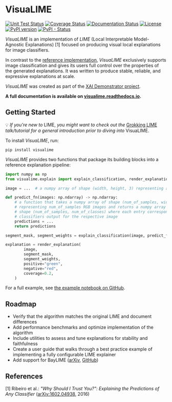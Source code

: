 # VisuaLIME

<!-- EXCLUDE -->
[![Unit Test Status](https://github.com/XAI-Demonstrator/visualime/workflows/Unit%20Test/badge.svg?branch=main)](https://github.com/XAI-Demonstrator/visualime/actions/workflows/unit-test.yml)
[![Coverage Status](https://coveralls.io/repos/github/XAI-Demonstrator/visualime/badge.svg?branch=main)](https://coveralls.io/github/XAI-Demonstrator/visualime?branch=main)
[![Documentation Status](https://readthedocs.org/projects/visualime/badge/?version=latest)](https://visualime.readthedocs.io/en/latest/?badge=latest)
[![License](https://img.shields.io/badge/License-Apache%202.0-blue.svg)](https://opensource.org/licenses/Apache-2.0)
[![PyPI version](https://img.shields.io/pypi/v/visualime)](https://pypi.org/project/visualime/)
[![PyPI - Status](https://img.shields.io/pypi/status/visualime)](https://pypi.org/project/visualime/)
<!-- /EXCLUDE -->

_VisuaLIME_ is an implementation of _LIME_ (Local Interpretable Model-Agnostic Explanations) [1]
focused on producing visual local explanations for image classifiers.

In contrast to the [reference implementation](https://github.com/marcotcr/lime), _VisuaLIME_
exclusively supports image classification and gives its users full control over the
properties of the generated explanations.
It was written to produce stable, reliable, and expressive explanations at scale.

_VisuaLIME_ was created as part of the
[XAI Demonstrator project](https://github.com/XAI-Demonstrator/xai-demonstrator).

**A full documentation is available on [visualime.readthedocs.io](https://visualime.readthedocs.io/).**

## Getting Started

💡 _If you're new to_ LIME, _you might want to check out the_
[Grokking LIME](https://github.com/ionicsolutions/grokking-lime)
_talk/tutorial for a general introduction prior to diving into_ VisuaLIME.

To install _VisuaLIME_, run:

```shell
pip install visualime
```

_VisuaLIME_ provides two functions that package its building blocks into a reference explanation
pipeline:

```python
import numpy as np
from visualime.explain import explain_classification, render_explanation

image = ...  # a numpy array of shape (width, height, 3) representing an RGB image

def predict_fn(images: np.ndarray) -> np.ndarray:
    # a function that takes a numpy array of shape (num_of_samples, width, height, 3)
    # representing num_of_samples RGB images and returns a numpy array of
    # shape (num_of_samples, num_of_classes) where each entry corresponds to the
    # classifiers output for the respective image
    predictions = ...
    return predictions

segment_mask, segment_weights = explain_classification(image, predict_fn)

explanation = render_explanation(
        image,
        segment_mask,
        segment_weights,
        positive="green",
        negative="red",
        coverage=0.2,
    )
```

For a full example, see
[the example notebook on GitHub](https://github.com/xai-demonstrator/visualime/blob/main/example.ipynb).

<!-- EXCLUDE -->
## Roadmap

- Verify that the algorithm matches the original LIME and document differences
- Add performance benchmarks and optimize implementation of the algorithm
- Include utilities to assess and tune explanations for stability and faithfulness
- Create a user guide that walks through a best practice example of implementing
  a fully configurable LIME explainer
- Add support for BayLIME ([arXiv](https://arxiv.org/abs/2012.03058v5), [GitHub](https://github.com/x-y-zhao/BayLime))
<!-- /EXCLUDE -->

## References

[1] Ribeiro et al.: _"Why Should I Trust You?": Explaining the Predictions of Any Classifier_
    ([arXiv:1602.04938](https://arxiv.org/abs/1602.04938), 2016)
